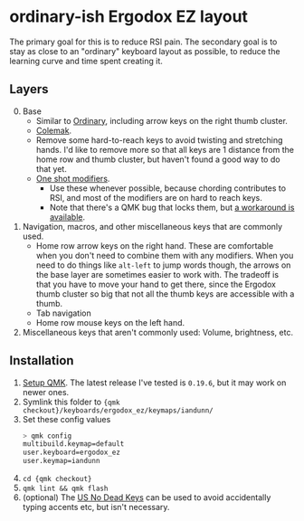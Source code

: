 # ordinary-ish Ergodox EZ layout

The primary goal for this is to reduce RSI pain.
The secondary goal is to stay as close to an "ordinary" keyboard layout as possible, to reduce the learning curve and time spent creating it.

## Layers

0. Base
	* Similar to [Ordinary](https://github.com/qmk/qmk_firmware/blob/7eb6f86bc0aac3ff83abe4365cd11c5c195dc403/layouts/community/ergodox/ordinary/readme.md), including arrow keys on the right thumb cluster.
	* [Colemak](https://colemak.com/).
	* Remove some hard-to-reach keys to avoid twisting and stretching hands. I'd like to remove more so that all keys are 1 distance from the home row and thumb cluster, but haven't found a good way to do that yet.
	* [One shot modifiers](https://github.com/qmk/qmk_firmware/blob/7eb6f86bc0aac3ff83abe4365cd11c5c195dc403/docs/one_shot_keys.md).
	    * Use these whenever possible, because chording contributes to RSI, and most of the modifiers are on hard to reach keys.
	    * Note that there's a QMK bug that locks them, but [a workaround is available](https://github.com/qmk/qmk_firmware/issues/3963#issuecomment-1074525658).
1. Navigation, macros, and other miscellaneous keys that are commonly used.
	* Home row arrow keys on the right hand. These are comfortable when you don't need to combine them with any modifiers. When you need to do things like `alt-left` to jump words though, the arrows on the base layer are sometimes easier to work with. The tradeoff is that you have to move your hand to get there, since the Ergodox thumb cluster so big that not all the thumb keys are accessible with a thumb.
	* Tab navigation
	* Home row mouse keys on the left hand.
1. Miscellaneous keys that aren't commonly used: Volume, brightness, etc.

## Installation

1. [Setup QMK](https://docs.qmk.fm/#/newbs_getting_started). The latest release I've tested is `0.19.6`, but it may work on newer ones.
1. Symlink this folder to `{qmk checkout}/keyboards/ergodox_ez/keymaps/iandunn/`
1. Set these config values
	```sh
	> qmk config
	multibuild.keymap=default
	user.keyboard=ergodox_ez
	user.keymap=iandunn
	```
1. `cd {qmk checkout}`
1. `qmk lint && qmk flash`
1. (optional) The [US No Dead Keys](https://github.com/iandunn/dotfiles/tree/master/keyboards/US%20No%20Dead%20Keys) can be used to avoid accidentally typing accents etc, but isn't necessary.
